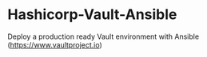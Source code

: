 # Hashicorp-Vault-Ansible
Deploy a production ready Vault environment with Ansible (https://www.vaultproject.io)
